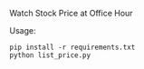Watch Stock Price at Office Hour

Usage:

    pip install -r requirements.txt
    python list_price.py
